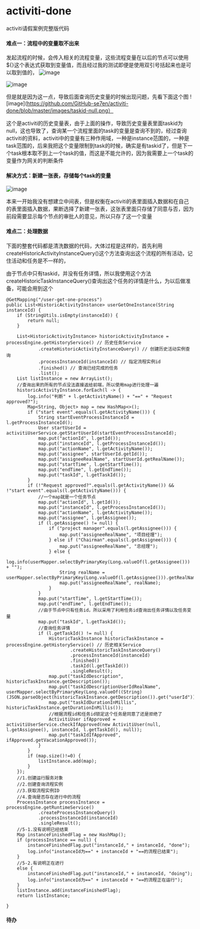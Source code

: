 # activiti-done
activiti请假案例完整版代码

#### 难点一：流程中的变量取不出来
发起流程的时候，会传入相关的流程变量，这些流程变量在以后的节点可以使用${}这个表达式获取到变量值，而且经过我的测试即便是使用双引号括起来也是可以取到值的，
![image](https://github.com/GitHub-se7en/activiti-done/blob/master/images/start-event.png)


![image](https://github.com/GitHub-se7en/activiti-done/blob/master/images/user-task.png)


但是就是因为这一点，导致后面查询历史变量的时候出现问题，先看下面这个图
![image](https://github.com/GitHub-se7en/activiti-done/blob/master/images/taskid-null.png）

这个是activiti的历史变量表，由于上面的操作，导致历史变量表里面taskid为null，这也导致了，查询某一个流程里面的task的变量是查询不到的，经过查询activiti的资料，activiti中的变量有三种作用域，一种是instance范围的，一种是task范围的，后来我把这个变量限制到task的时候，确实是有taskid了，但是下一个task根本取不到上一个task的值，而这是不能允许的，因为我需要上一个task的变量作为网关的判断条件

#### 解决方式：新建一张表，存储每个task的变量
![image](https://github.com/GitHub-se7en/activiti-done/blob/master/images/activiti-user.png)     

本来一开始我没有想建立中间表，但是权衡在activiti的表里面插入数据和在自己的表里面插入数据，果断选择了新建一张表，这张表里面只存储了同意与否，因为前段需要显示每个节点的审批人的意见，所以只存了这一个变量

#### 难点二：处理数据
下面的整套代码都是清洗数据的代码，大体过程是这样的，首先利用createHistoricActivityInstanceQuery()这个方法查询出这个流程的所有活动，记住活动和任务是不一样的，

由于节点中只有taskid，并没有任务详情，所以我使用这个方法createHistoricTaskInstanceQuery()查询出这个任务的详情是什么，为以后做准备，可能会用到这个


    @GetMapping("/user-get-one-process")
    public List<HistoricActivityInstance> userGetOneInstance(String instanceId) {
        if (StringUtils.isEmpty(instanceId)) {
            return null;
        }

        List<HistoricActivityInstance> historicActivityInstance = processEngine.getHistoryService() // 历史任务Service
                .createHistoricActivityInstanceQuery() // 创建历史活动实例查询
                .processInstanceId(instanceId) // 指定流程实例id
                .finished() // 查询已经完成的任务
                .list();
        List listInstance = new ArrayList();
        //查询出来的所有的节点没法直接返给前端，所以使用map进行处理一遍
        historicActivityInstance.forEach(l -> {
            log.info("判断" + l.getActivityName() + "==" + "Request approved?");
            Map<String, Object> map = new HashMap<>();
            if ("start event".equals(l.getActivityName())) {
                String startEventProcessInstanceId = l.getProcessInstanceId();
                User startUserId = activitiUserService.getStartUserId(startEventProcessInstanceId);
                map.put("actionId", l.getId());
                map.put("instanceId", l.getProcessInstanceId());
                map.put("actionName", l.getActivityName());
                map.put("assignee", startUserId.getId());
                map.put("assigneeRealName", startUserId.getRealName());
                map.put("startTime", l.getStartTime());
                map.put("endTime", l.getEndTime());
                map.put("taskId", l.getTaskId());
            }
            if (!"Request approved?".equals(l.getActivityName()) && !"start event".equals(l.getActivityName())) {
                //一个map就是一个任务节点
                map.put("actionId", l.getId());
                map.put("instanceId", l.getProcessInstanceId());
                map.put("actionName", l.getActivityName());
                map.put("assignee", l.getAssignee());
                if (l.getAssignee() != null) {
                    if ("project manager".equals(l.getAssignee())) {
                        map.put("assigneeRealName", "项目经理");
                    } else if ("Chairman".equals(l.getAssignee())) {
                        map.put("assigneeRealName", "总经理");
                    } else {
                        log.info(userMapper.selectByPrimaryKey(Long.valueOf(l.getAssignee())) + "");
                        String realName = userMapper.selectByPrimaryKey(Long.valueOf(l.getAssignee())).getRealName();
                        map.put("assigneeRealName", realName);
                    }
                }
                map.put("startTime", l.getStartTime());
                map.put("endTime", l.getEndTime());
                //由于节点中只有任务id，所以采用了利用任务id查询出任务详情以及任务变量
                map.put("taskId", l.getTaskId());
                //查询任务详情
                if (l.getTaskId() != null) {
                    HistoricTaskInstance historicTaskInstance = processEngine.getHistoryService() // 历史相关Service
                            .createHistoricTaskInstanceQuery()
                            .processInstanceId(instanceId)
                            .finished()
                            .taskId(l.getTaskId())
                            .singleResult();
                    map.put("taskIdDescription", historicTaskInstance.getDescription());
                    map.put("taskIdDescriptionUserIdRealName", userMapper.selectByPrimaryKey(Long.valueOf((String) (JSON.parseObject(historicTaskInstance.getDescription()).get("userId")))).getRealName());
                    map.put("taskIdDurationInMillis", historicTaskInstance.getDurationInMillis());
                    //根据流程id和任务id锁定这个任务是同意了还是拒绝了
                    ActivitiUser ifApproved = activitiUserService.checkIfApproved(new ActivitiUser(null, l.getAssignee(), instanceId, l.getTaskId(), null));
                    map.put("taskIdIfApproved", ifApproved.getVacationApproved());
                }
            }
            if (map.size()!=0) {
                listInstance.add(map);
            }
        });
        //1.创建运行服务对象
        //2.创建查询流程实例
        //3.获取流程实例ID
        //4.查询是否存在进行中的流程
        ProcessInstance processInstance = processEngine.getRuntimeService()
                .createProcessInstanceQuery()
                .processInstanceId(instanceId)
                .singleResult();
        //5-1.没有说明已经结束
        Map instanceFinishedFlag = new HashMap();
        if (processInstance == null) {
            instanceFinishedFlag.put("instanceId," + instanceId, "done");
            log.info("instanceId为==" + instanceId + "==的流程已结束");
        }
        //5-2.有说明正在进行
        else {
            instanceFinishedFlag.put("instanceId," + instanceId, "doing");
            log.info("instanceId为==" + instanceId + "==的流程正在运行");
        }
        listInstance.add(instanceFinishedFlag);
        return listInstance;

    }


#### 待办

